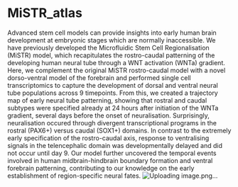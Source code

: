 # MiSTR_atlas

Advanced stem cell models can provide insights into early human brain development at embryonic stages which are normally inaccessible. We have previously developed the Microfluidic Stem Cell Regionalisation (MiSTR) model, which recapitulates the rostro-caudal patterning of the developing human neural tube through a WNT activation (WNTa) gradient. Here, we complement the original MiSTR rostro-caudal model with a novel dorso-ventral model of the forebrain and performed single cell transcriptomics to capture the development of dorsal and ventral neural tube populations across 9 timepoints. From this, we created a trajectory map of early neural tube patterning, showing that rostral and caudal subtypes were specified already at 24 hours after initiation of the WNTa gradient,  several days before the onset of neuralisation. Surprisingly, neuralisation occured through divergent transcriptional programs in the rostral (PAX6+) versus caudal (SOX1+) domains. In contrast to the extremely early specification of the rostro-caudal axis, response to ventralising signals in the telencephalic domain was developmentally delayed and did not occur until day 9. Our model further uncovered the temporal events involved in human midbrain-hindbrain boundary formation and ventral forebrain patterning, contributing to our knowledge on the early establishment of region-specific neural fates. ![Uploading image.png…]()
